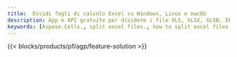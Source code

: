 ```yaml
---
title:  Dividi fogli di calcolo Excel su Windows, Linux e macOS
description: App e API gratuite per dividere i file XLS, XLSX, XLSB, XLSM e ODS
keywords: [Aspose.Cells., split excel files., how to split excel files into multiple files., excel splitter., split Cell., Cell splitter]
---
```

{{< blocks/products/pf/agp/feature-solution >}} 
